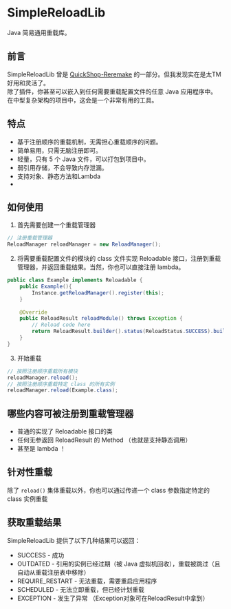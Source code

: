 # SimpleReloadLib
Java 简易通用重载库。

## 前言
SimpleReloadLib 曾是 [QuickShop-Reremake](https://github.com/PotatoCraft-Studio/QuickShop-Reremake) 的一部分。但我发现实在是太TM好用和灵活了。   
除了插件，你甚至可以嵌入到任何需要重载配置文件的任意 Java 应用程序中。  
在中型复杂架构的项目中，这会是一个非常有用的工具。

## 特点
* 基于注册顺序的重载机制，无需担心重载顺序的问题。
* 简单易用，只需无脑注册即可。
* 轻量，只有 5 个 Java 文件，可以打包到项目中。
* 弱引用存储，不会导致内存泄漏。
* 支持对象、静态方法和Lambda
* 

## 如何使用

1. 首先需要创建一个重载管理器
```java
// 注册重载管理器
ReloadManager reloadManager = new ReloadManager();
```

2. 将需要重载配置文件的模块的 class 文件实现 Reloadable 接口，注册到重载管理器，并返回重载结果。当然，你也可以直接注册 lambda。

```java
public class Example implements Reloadable {
    public Example(){
        Instance.getReloadManager().register(this);
    }
    
    @Override
    public ReloadResult reloadModule() throws Exception {
        // Reload code here
        return ReloadResult.builder().status(ReloadStatus.SUCCESS).build();
    }
}
```

3. 开始重载

```java
// 按照注册顺序重载所有模块
reloadManager.reload();
// 按照注册顺序重载特定 class 的所有实例
reloadManager.reload(Example.class);
```

## 哪些内容可被注册到重载管理器

* 普通的实现了 Reloadable 接口的类
* 任何无参返回 ReloadResult 的 Method （也就是支持静态调用）
* 甚至是 lambda ！

## 针对性重载

除了 `reload()` 集体重载以外，你也可以通过传递一个 class 参数指定特定的 class 实例重载

## 获取重载结果

SimpleReloadLib 提供了以下几种结果可以返回：

* SUCCESS - 成功
* OUTDATED - 引用的实例已经过期（被 Java 虚拟机回收），重载被跳过（且自动从重载注册表中移除）
* REQUIRE_RESTART - 无法重载，需要重启应用程序
* SCHEDULED - 无法立即重载，但已经计划重载
* EXCEPTION - 发生了异常 （Exception对象可在ReloadResult中拿到）
